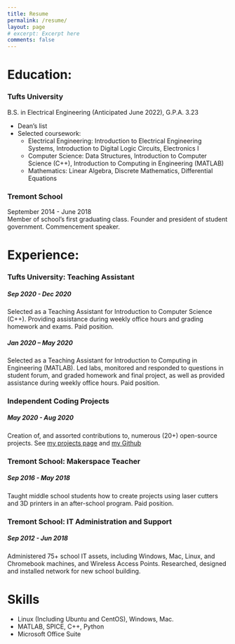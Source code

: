 ```yaml
---
title: Resume
permalink: /resume/
layout: page
# excerpt: Excerpt here
comments: false
---
```


# Education:
### Tufts University
B.S. in Electrical Engineering (Anticipated June 2022), G.P.A. 3.23
* Dean’s list
* Selected coursework:
    * Electrical Engineering: Introduction to Electrical Engineering Systems, Introduction to Digital Logic Circuits, Electronics I
    * Computer Science: Data Structures, Introduction to Computer Science (C++), Introduction to Computing in Engineering (MATLAB)
    * Mathematics: Linear Algebra, Discrete Mathematics, Differential Equations

### Tremont School
September 2014 - June 2018 <br />
Member of school’s first graduating class. Founder and president of student government. Commencement speaker.

# Experience:
### Tufts University: Teaching Assistant
##### Sep 2020 - Dec 2020
Selected as a Teaching Assistant for Introduction to Computer Science (C++). Providing assistance during weekly office hours and grading homework and exams. Paid position.

##### Jan 2020 – May 2020
Selected as a Teaching Assistant for Introduction to Computing in Engineering (MATLAB). Led labs, monitored and responded to questions in student forum, and graded homework and final project, as well as provided assistance during weekly office hours. Paid position.

### Independent Coding Projects
##### May 2020 - Aug 2020
Creation of, and assorted contributions to, numerous (20+) open-source projects. See [my projects page](http://www.michaeldaniels.me/projects/) and [my Github](https://github.com/mdaniels5757)

### Tremont School: Makerspace Teacher
##### Sep 2016 - May 2018
Taught middle school students how to create projects using laser cutters and 3D printers in an after-school program. Paid position.

### Tremont School: IT Administration and Support
##### Sep 2012 - Jun 2018
Administered 75+ school IT assets, including Windows, Mac, Linux, and Chromebook machines, and Wireless Access Points. Researched, designed and installed network for new school building. 

# Skills
* Linux (Including Ubuntu and CentOS), Windows, Mac.
* MATLAB, SPICE, C++, Python
* Microsoft Office Suite
